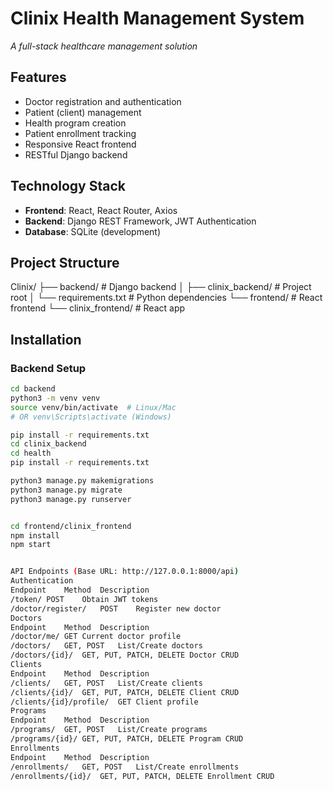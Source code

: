 # Clinix Health Management System
*A full-stack healthcare management solution*

## Features
- Doctor registration and authentication
- Patient (client) management
- Health program creation
- Patient enrollment tracking
- Responsive React frontend
- RESTful Django backend

## Technology Stack
- **Frontend**: React, React Router, Axios
- **Backend**: Django REST Framework, JWT Authentication
- **Database**: SQLite (development)

## Project Structure
Clinix/
├── backend/ # Django backend
│ ├── clinix_backend/ # Project root
│ └── requirements.txt # Python dependencies
└── frontend/ # React frontend
└── clinix_frontend/ # React app

## Installation

### Backend Setup
```bash
cd backend
python3 -m venv venv
source venv/bin/activate  # Linux/Mac
# OR venv\Scripts\activate (Windows)

pip install -r requirements.txt
cd clinix_backend
cd health 
pip install -r requirements.txt

python3 manage.py makemigrations
python3 manage.py migrate
python3 manage.py runserver


cd frontend/clinix_frontend
npm install
npm start


API Endpoints (Base URL: http://127.0.0.1:8000/api)
Authentication
Endpoint	Method	Description
/token/	POST	Obtain JWT tokens
/doctor/register/	POST	Register new doctor
Doctors
Endpoint	Method	Description
/doctor/me/	GET	Current doctor profile
/doctors/	GET, POST	List/Create doctors
/doctors/{id}/	GET, PUT, PATCH, DELETE	Doctor CRUD
Clients
Endpoint	Method	Description
/clients/	GET, POST	List/Create clients
/clients/{id}/	GET, PUT, PATCH, DELETE	Client CRUD
/clients/{id}/profile/	GET	Client profile
Programs
Endpoint	Method	Description
/programs/	GET, POST	List/Create programs
/programs/{id}/	GET, PUT, PATCH, DELETE	Program CRUD
Enrollments
Endpoint	Method	Description
/enrollments/	GET, POST	List/Create enrollments
/enrollments/{id}/	GET, PUT, PATCH, DELETE	Enrollment CRUD